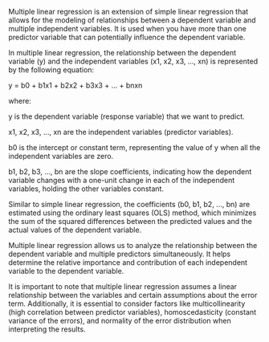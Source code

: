 Multiple linear regression is an extension of simple linear regression that allows for the modeling of relationships between a dependent variable and multiple independent variables. It is used when you have more than one predictor variable that can potentially influence the dependent variable.

In multiple linear regression, the relationship between the dependent variable (y) and the independent variables (x1, x2, x3, ..., xn) is represented by the following equation:

y = b0 + b1x1 + b2x2 + b3x3 + ... + bnxn

where:

y is the dependent variable (response variable) that we want to predict.

x1, x2, x3, ..., xn are the independent variables (predictor variables).

b0 is the intercept or constant term, representing the value of y when all the independent variables are zero.

b1, b2, b3, ..., bn are the slope coefficients, indicating how the dependent variable changes with a one-unit change in each of the independent variables,
holding the other variables constant.

Similar to simple linear regression, the coefficients (b0, b1, b2, ..., bn) are estimated using the ordinary least squares (OLS) method, which minimizes the sum of 
the squared differences between the predicted values and the actual values of the dependent variable.

Multiple linear regression allows us to analyze the relationship between the dependent variable and multiple predictors simultaneously. 
It helps determine the relative importance and contribution of each independent variable to the dependent variable.

It is important to note that multiple linear regression assumes a linear relationship between the variables and certain assumptions about the error term.
Additionally, it is essential to consider factors like multicollinearity (high correlation between predictor variables),
homoscedasticity (constant variance of the errors), and normality of the error distribution when interpreting the results.
